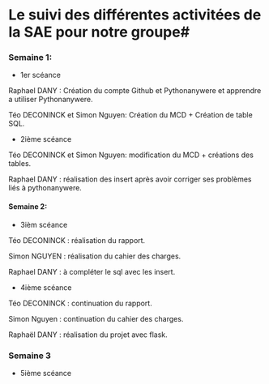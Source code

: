 # Le suivi des différentes activitées de la SAE pour notre groupe#

### Semaine 1: 
* 1er scéance

Raphael DANY   : Création du compte Github et Pythonanywere et apprendre a utiliser Pythonanywere.  

Téo DECONINCK et Simon Nguyen: Création du MCD  + Création de table SQL. 


* 2ième scéance 
 
Téo DECONINCK et Simon Nguyen: modification du MCD + créations des tables. 

Raphael DANY : réalisation des insert après avoir corriger ses problèmes liés à pythonanywere.

 
#### Semaine 2:
 
 * 3ièm scéance 
 
 Téo DECONINCK  : réalisation du rapport. 
 
 Simon NGUYEN  : réalisation du cahier des charges. 
 
 Raphael DANY  : à compléter le sql avec les insert. 
  
 * 4ième scéance
 
 Téo DECONINCK : continuation du rapport. 
 
 Simon Nguyen : continuation du cahier des charges. 
 
 Raphaël DANY : réalisation du projet avec flask. 
 
### Semaine 3

 * 5ième scéance 
 
 
  
 
 
 
